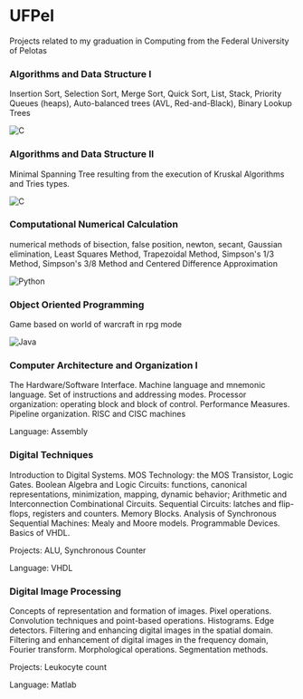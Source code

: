 # UFPel
Projects related to my graduation in Computing from the Federal University of Pelotas

### Algorithms and Data Structure I
Insertion Sort, Selection Sort, Merge Sort, Quick Sort, List, Stack, Priority Queues (heaps), Auto-balanced trees (AVL, Red-and-Black), Binary Lookup Trees
<div style="display: inline_block">
  <img align="center" alt="C" src="https://img.shields.io/badge/C-00599C?style=for-the-badge&logo=c&logoColor=white">
</div>

### Algorithms and Data Structure II
Minimal Spanning Tree resulting from the execution of Kruskal Algorithms and Tries types.
<div style="display: inline_block">
  <img align="center" alt="C" src="https://img.shields.io/badge/C-00599C?style=for-the-badge&logo=c&logoColor=white">
</div>

### Computational Numerical Calculation
numerical methods of bisection, false position, newton, secant, Gaussian elimination, Least Squares Method, Trapezoidal Method, Simpson's 1/3 Method, Simpson's 3/8 Method and Centered Difference Approximation
<div style="display: inline_block">
  <img align="center" alt="Python" src="https://img.shields.io/badge/Python-3776AB?style=for-the-badge&logo=python&logoColor=white">
</div>

### Object Oriented Programming
Game based on world of warcraft in rpg mode
<div style="display: inline_block">
  <img align="center" alt="Java" src="https://img.shields.io/badge/Java-ED8B00?style=for-the-badge&logo=java&logoColor=white">
</div>

### Computer Architecture and Organization I
The Hardware/Software Interface. Machine language and mnemonic language. Set of instructions and addressing modes. Processor organization: operating block and block
of control. Performance Measures. Pipeline organization. RISC and CISC machines

Language: Assembly

### Digital Techniques
Introduction to Digital Systems. MOS Technology: the MOS Transistor, Logic Gates. Boolean Algebra and Logic Circuits: functions, canonical representations, minimization, mapping, dynamic behavior; Arithmetic and Interconnection Combinational Circuits. Sequential Circuits: latches and flip-flops, registers and counters. Memory Blocks. Analysis of Synchronous Sequential Machines: Mealy and Moore models. Programmable Devices. Basics of VHDL.

Projects:
ALU,
Synchronous Counter

Language: VHDL

### Digital Image Processing
Concepts of representation and formation of images. Pixel operations. Convolution techniques and point-based operations. Histograms. Edge detectors. Filtering and enhancing digital images in the spatial domain. Filtering and enhancement of digital images in the frequency domain, Fourier transform. Morphological operations. Segmentation methods.

Projects:
Leukocyte count

Language: Matlab
